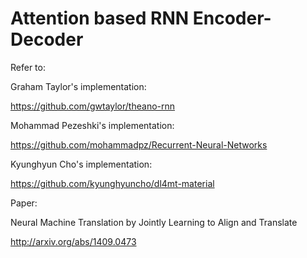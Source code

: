 # Attention based RNN Encoder-Decoder 

Refer to:

Graham Taylor's implementation:

https://github.com/gwtaylor/theano-rnn

Mohammad Pezeshki's implementation:

https://github.com/mohammadpz/Recurrent-Neural-Networks

Kyunghyun Cho's implementation:

https://github.com/kyunghyuncho/dl4mt-material


Paper:

Neural Machine Translation by Jointly Learning to Align and Translate

http://arxiv.org/abs/1409.0473
